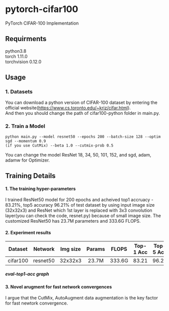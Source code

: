 # pytorch-cifar100
PyTorch CIFAR-100 Implementation  

## Requirments
python3.8  
torch 1.11.0  
torchvision 0.12.0  

## Usage  
### 1. Datasets
You can download a python version of CIFAR-100 dataset by entering the official website(https://www.cs.toronto.edu/~kriz/cifar.html).  
And then you should change the path of cifar100-python folder in main.py.  

### 2. Train a Model
```
python main.py --model resnet50 --epochs 200 --batch-size 128 --optim sgd --momentum 0.9
(if you use CutMix) --beta 1.0 --cutmix-prob 0.5  
```
You can change the model ResNet 18, 34, 50, 101, 152, and sgd, adam, adamw for Optimizer.

## Training Details  
#### 1. The training hyper-parameters
I trained ResNet50 model for 200 epochs and acheived top1 accruacy - 83.21%, top5 accuracy 96.21% of test dataset by using input image size (32x32x3) and ResNet which 1st layer is replaced with 3x3 convolution layer(you can check the code, resnet.py) because of small image size. The customized ResNet50 has 23.7M parameters and 333.6G FLOPS.  
 
#### 2. Experiment results
|  Dataset  |   Network   | Img size | Params | FLOPS | Top-1 Acc | Top-5 Acc | Epohcs | 
| :-------: | :-------: | ------- | :-------: | :-------: | :-------: | :-------: | :-------: |
| cifar100 | resnet50 | 32x32x3 | 23.7M | 333.6G | 83.21 | 96.21 | 200 |

##### eval-top1-acc graph

#### 3. Novel arugment for fast network convergences  
I argue that the CutMix, AutoAugment data augmentation is the key factor for fast newtork convergence.
